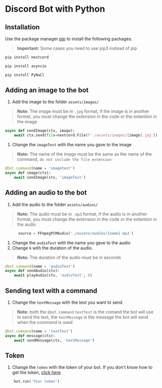 # Discord Bot with Python

## Installation

Use the package manager [pip](https://pip.pypa.io/en/stable/) to install the following packages.

> **Important:** Some cases you need to use pip3 instead of pip

```bash
pip install nextcord
```

```bash
pip install asyncio
```

```bash
pip install PyNaCl
```

## Adding an image to the bot

1. Add the image to the folder `assets/images/`

> **Note:** The image must be in `.jpg` format, if the image is in another format, you must change the extension in the code or the extention in the image

```python
async def sendImage(ctx, image):
    await ctx.send(file=nextcord.File(f'./assets/images/{image}.jpg'))
```

1. Change the `imageTest` with the name you gave to the image

> **Note:** The name of the image must be the same as the name of the command, `do not include the file extension`

```python
@bot.command(name = 'imagetest')
async def image(ctx):
    await sendImage(ctx, 'imageTest')
```

## Adding an audio to the bot

1. Add the audio to the folder `assets/audios/`

> **Note:** The audio must be in `.mp3` format, if the audio is in another format, you must change the extension in the code or the extention in the audio

```python
      source = FFmpegPCMAudio('./assets/audios/{name}.mp3')
```

1. Change the `audioTest` with the name you gave to the audio
2. Change `6` with the duration of the audio.

> **Note:** The duration of the audio must be in seconds

```python
@bot.command(name = 'audioTest')
async def sendAudio(ctx):
    await playAudio(ctx, 'audioTest', 6)
```

## Sending text with a command

1. Change the `textMessage` with the text you want to send

> **Note:** both the `@bot.command` `textTest` is the comand the bot will use to send the text, the `textMessage` is the message the bot will send when the command is used

```python
@bot.command(name = 'textTest')
async def message(ctx):
    await sendMessage(ctx, 'textMessage')
```

## Token

1. Change the `token` with the token of your bot. If you don't know how to get the token, [click here](https://docs.discordbotstudio.org/setting-up-dbs/finding-your-bot-token)

```python
    bot.run('Your token')
```
